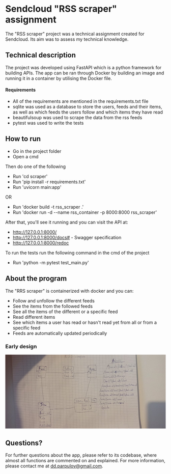 # Sendcloud "RSS scraper" assignment

The "RSS scraper" project was a technical assignment created for Sendcloud. Its aim was to assess my technical knowledge.

## Technical description

The project was developed using FastAPI which is a python framework for building APIs. The app can be ran through Docker by building an image and running it in a container by utilising the Docker file.

#### Requirements

- All of the requirements are mentioned in the requirements.txt file
- sqlite was used as a database to store the users, feeds and their items, as well as which feeds the users follow and which items they have read
- beautifulsoup was used to scrape the data from the rss feeds
- pytest was used to write the tests

## How to run

- Go in the project folder
- Open a cmd

Then do one of the following

- Run 'cd scraper'
- Run 'pip install -r requirements.txt'
- Run 'uvicorn main:app'

OR

- Run 'docker build -t rss_scraper .'
- Run 'docker run -d --name rss_container -p 8000:8000 rss_scraper'

After that, you'll see it running and you can visit the API at:

- http://127.0.0.1:8000/
- http://127.0.0.1:8000/docs# - Swagger specification
- http://127.0.0.1:8000/redoc

To run the tests run the following command in the cmd of the project

- Run 'python -m pytest test_main.py' 


## About the program

The "RRS scraper" is containerized with docker and you can:
- Follow and unfollow the different feeds
- See the items from the followed feeds
- See all the items of the different or a specific feed
- Read different items
- See which items a user has read or hasn't read yet from all or from a specific feed
- Feeds are automatically updated periodically

### Early design

![Brainstorm](/rss_scraper_brainstorming.jpg )

## Questions?

For further questions about the app, please refer to its codebase, where almost all functions are commented on and explained. For more information, please contact me at <dd.parpulov@gmail.com>.